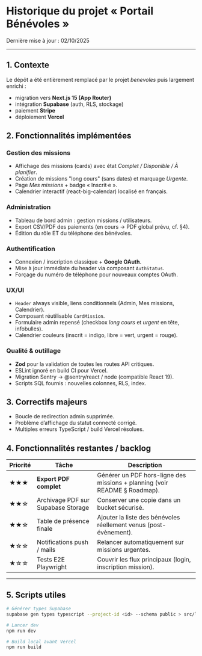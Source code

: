 # Historique du projet « Portail Bénévoles »

Dernière mise à jour : 02/10/2025

---

## 1. Contexte

Le dépôt a été entièrement remplacé par le projet _benevoles_ puis largement enrichi :
* migration vers **Next.js 15 (App Router)**
* intégration **Supabase** (auth, RLS, stockage)
* paiement **Stripe**
* déploiement **Vercel**

## 2. Fonctionnalités implémentées

### Gestion des missions
- Affichage des missions (cards) avec état *Complet / Disponible / À planifier*.
- Création de missions "long cours" (sans dates) et marquage *Urgente*.
- Page *Mes missions* + badge « Inscrit·e ».
- Calendrier interactif (react-big-calendar) localisé en français.

### Administration
- Tableau de bord admin : gestion missions / utilisateurs.
- Export CSV/PDF des paiements (en cours → PDF global prévu, cf. §4).
- Édition du rôle ET du téléphone des bénévoles.

### Authentification
- Connexion / inscription classique + **Google OAuth**.
- Mise à jour immédiate du header via composant `AuthStatus`.
- Forçage du numéro de téléphone pour nouveaux comptes OAuth.

### UX/UI
- `Header` always visible, liens conditionnels (Admin, Mes missions, Calendrier).
- Composant réutilisable `CardMission`.
- Formulaire admin repensé (checkbox *long cours* et *urgent* en tête, infobulles).
- Calendrier couleurs (inscrit = indigo, libre = vert, urgent = rouge).

### Qualité & outillage
- **Zod** pour la validation de toutes les routes API critiques.
- ESLint ignoré en build CI pour Vercel.
- Migration Sentry → @sentry/react / node (compatible React 19).
- Scripts SQL fournis : nouvelles colonnes, RLS, index.

## 3. Correctifs majeurs
- Boucle de redirection admin supprimée.
- Problème d’affichage du statut connecté corrigé.
- Multiples erreurs TypeScript / build Vercel résolues.

## 4. Fonctionnalités restantes / backlog

| Priorité | Tâche | Description |
|----------|-------|-------------|
| ★★★ | **Export PDF complet** | Générer un PDF hors-ligne des missions + planning (voir README § Roadmap). |
| ★★☆ | Archivage PDF sur Supabase Storage | Conserver une copie dans un bucket sécurisé. |
| ★★☆ | Table de présence finale | Ajouter la liste des bénévoles réellement venus (post-évènement). |
| ★☆☆ | Notifications push / mails | Relancer automatiquement sur missions urgentes. |
| ★☆☆ | Tests E2E Playwright | Couvrir les flux principaux (login, inscription mission). |

---

## 5. Scripts utiles

```bash
# Générer types Supabase
supabase gen types typescript --project-id <id> --schema public > src/lib/database.types.ts

# Lancer dev
npm run dev

# Build local avant Vercel
npm run build
```
